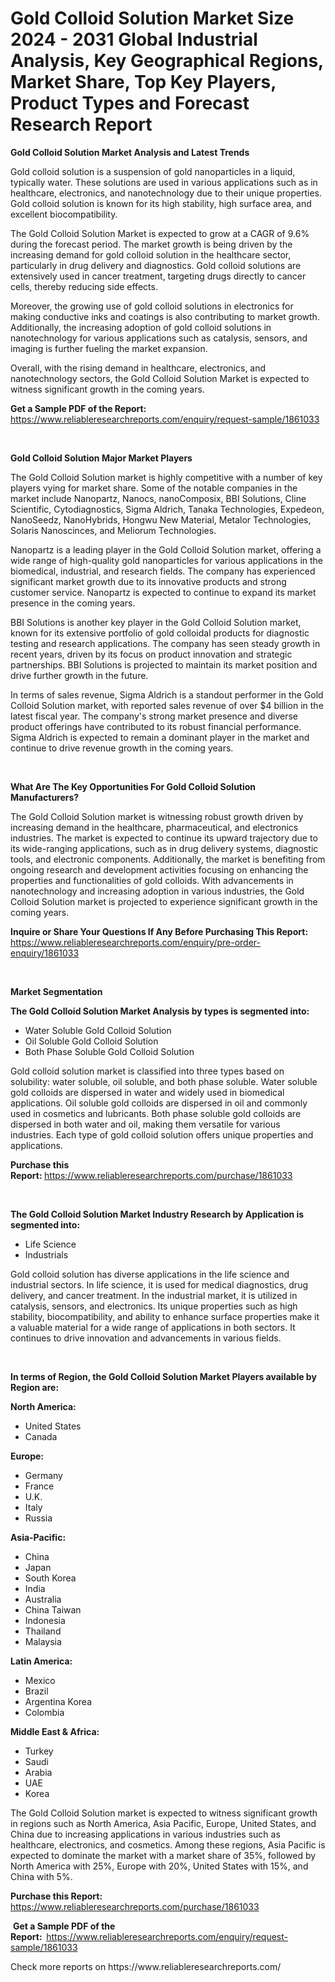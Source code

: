 <p><h1>Gold Colloid Solution Market Size 2024 - 2031 Global Industrial Analysis, Key Geographical Regions, Market Share, Top Key Players, Product Types and Forecast Research Report</h1></p><p><strong>Gold Colloid Solution Market Analysis and Latest Trends</strong></p>
<p><p>Gold colloid solution is a suspension of gold nanoparticles in a liquid, typically water. These solutions are used in various applications such as in healthcare, electronics, and nanotechnology due to their unique properties. Gold colloid solution is known for its high stability, high surface area, and excellent biocompatibility.</p><p>The Gold Colloid Solution Market is expected to grow at a CAGR of 9.6% during the forecast period. The market growth is being driven by the increasing demand for gold colloid solution in the healthcare sector, particularly in drug delivery and diagnostics. Gold colloid solutions are extensively used in cancer treatment, targeting drugs directly to cancer cells, thereby reducing side effects. </p><p>Moreover, the growing use of gold colloid solutions in electronics for making conductive inks and coatings is also contributing to market growth. Additionally, the increasing adoption of gold colloid solutions in nanotechnology for various applications such as catalysis, sensors, and imaging is further fueling the market expansion.</p><p>Overall, with the rising demand in healthcare, electronics, and nanotechnology sectors, the Gold Colloid Solution Market is expected to witness significant growth in the coming years.</p></p>
<p><strong>Get a Sample PDF of the Report:&nbsp;</strong> <a href="https://www.reliableresearchreports.com/enquiry/request-sample/1861033">https://www.reliableresearchreports.com/enquiry/request-sample/1861033</a></p>
<p>&nbsp;</p>
<p><strong>Gold Colloid Solution Major Market Players</strong></p>
<p><p>The Gold Colloid Solution market is highly competitive with a number of key players vying for market share. Some of the notable companies in the market include Nanopartz, Nanocs, nanoComposix, BBI Solutions, Cline Scientific, Cytodiagnostics, Sigma Aldrich, Tanaka Technologies, Expedeon, NanoSeedz, NanoHybrids, Hongwu New Material, Metalor Technologies, Solaris Nanoscinces, and Meliorum Technologies.</p><p>Nanopartz is a leading player in the Gold Colloid Solution market, offering a wide range of high-quality gold nanoparticles for various applications in the biomedical, industrial, and research fields. The company has experienced significant market growth due to its innovative products and strong customer service. Nanopartz is expected to continue to expand its market presence in the coming years.</p><p>BBI Solutions is another key player in the Gold Colloid Solution market, known for its extensive portfolio of gold colloidal products for diagnostic testing and research applications. The company has seen steady growth in recent years, driven by its focus on product innovation and strategic partnerships. BBI Solutions is projected to maintain its market position and drive further growth in the future.</p><p>In terms of sales revenue, Sigma Aldrich is a standout performer in the Gold Colloid Solution market, with reported sales revenue of over $4 billion in the latest fiscal year. The company's strong market presence and diverse product offerings have contributed to its robust financial performance. Sigma Aldrich is expected to remain a dominant player in the market and continue to drive revenue growth in the coming years.</p></p>
<p>&nbsp;</p>
<p><strong>What Are The Key Opportunities For Gold Colloid Solution Manufacturers?</strong></p>
<p><p>The Gold Colloid Solution market is witnessing robust growth driven by increasing demand in the healthcare, pharmaceutical, and electronics industries. The market is expected to continue its upward trajectory due to its wide-ranging applications, such as in drug delivery systems, diagnostic tools, and electronic components. Additionally, the market is benefiting from ongoing research and development activities focusing on enhancing the properties and functionalities of gold colloids. With advancements in nanotechnology and increasing adoption in various industries, the Gold Colloid Solution market is projected to experience significant growth in the coming years.</p></p>
<p><strong>Inquire or Share Your Questions If Any Before Purchasing This Report:</strong> <a href="https://www.reliableresearchreports.com/enquiry/pre-order-enquiry/1861033">https://www.reliableresearchreports.com/enquiry/pre-order-enquiry/1861033</a></p>
<p>&nbsp;</p>
<p><strong>Market Segmentation</strong></p>
<p><strong>The Gold Colloid Solution Market Analysis by types is segmented into:</strong></p>
<p><ul><li>Water Soluble Gold Colloid Solution</li><li>Oil Soluble Gold Colloid Solution</li><li>Both Phase Soluble Gold Colloid Solution</li></ul></p>
<p><p>Gold colloid solution market is classified into three types based on solubility: water soluble, oil soluble, and both phase soluble. Water soluble gold colloids are dispersed in water and widely used in biomedical applications. Oil soluble gold colloids are dispersed in oil and commonly used in cosmetics and lubricants. Both phase soluble gold colloids are dispersed in both water and oil, making them versatile for various industries. Each type of gold colloid solution offers unique properties and applications.</p></p>
<p><strong>Purchase this Report:&nbsp;</strong><a href="https://www.reliableresearchreports.com/purchase/1861033">https://www.reliableresearchreports.com/purchase/1861033</a></p>
<p>&nbsp;</p>
<p><strong>The Gold Colloid Solution Market Industry Research by Application is segmented into:</strong></p>
<p><ul><li>Life Science</li><li>Industrials</li></ul></p>
<p><p>Gold colloid solution has diverse applications in the life science and industrial sectors. In life science, it is used for medical diagnostics, drug delivery, and cancer treatment. In the industrial market, it is utilized in catalysis, sensors, and electronics. Its unique properties such as high stability, biocompatibility, and ability to enhance surface properties make it a valuable material for a wide range of applications in both sectors. It continues to drive innovation and advancements in various fields.</p></p>
<p>&nbsp;</p>
<p><strong>In terms of Region, the Gold Colloid Solution Market Players available by Region are:</strong></p>
<p>
    <p> <strong> North America: </strong>
        <ul>
            <li>United States</li>
            <li>Canada</li>
        </ul>
        </p> 
    <p> <strong> Europe: </strong>
        <ul>
            <li>Germany</li>
            <li>France</li>
            <li>U.K.</li>
            <li>Italy</li>
            <li>Russia</li>
        </ul>
        </p> 
    <p> <strong> Asia-Pacific: </strong>
        <ul>
            <li>China</li>
            <li>Japan</li>
            <li>South Korea</li>
            <li>India</li>
            <li>Australia</li>
            <li>China Taiwan</li>
            <li>Indonesia</li>
            <li>Thailand</li>
            <li>Malaysia</li>
        </ul>
        </p> 
    <p> <strong> Latin America: </strong>
        <ul>
            <li>Mexico</li>
            <li>Brazil</li>
            <li>Argentina Korea</li>
            <li>Colombia</li>
        </ul>
        </p> 
    <p> <strong> Middle East & Africa: </strong>
        <ul>
            <li>Turkey</li>
            <li>Saudi</li>
            <li>Arabia</li>
            <li>UAE</li>
            <li>Korea</li>
        </ul>
    </p>
    </p>
<p><p>The Gold Colloid Solution market is expected to witness significant growth in regions such as North America, Asia Pacific, Europe, United States, and China due to increasing applications in various industries such as healthcare, electronics, and cosmetics. Among these regions, Asia Pacific is expected to dominate the market with a market share of 35%, followed by North America with 25%, Europe with 20%, United States with 15%, and China with 5%.</p></p>
<p><strong>Purchase this Report: </strong><a href="https://www.reliableresearchreports.com/purchase/1861033">https://www.reliableresearchreports.com/purchase/1861033</a></p>
<p>&nbsp;<strong>Get a Sample PDF of the Report:&nbsp;&nbsp;</strong><a href="https://www.reliableresearchreports.com/enquiry/request-sample/1861033">https://www.reliableresearchreports.com/enquiry/request-sample/1861033</a></p>
<p><strong></strong></p>
<p>Check more reports on https://www.reliableresearchreports.com/</p>